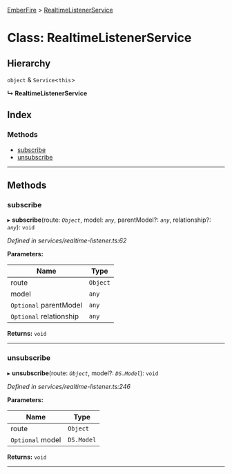 [EmberFire](../README.md) > [RealtimeListenerService](../classes/realtimelistenerservice.md)

# Class: RealtimeListenerService

## Hierarchy

 `object` & `Service`<`this`>

**↳ RealtimeListenerService**

## Index

### Methods

* [subscribe](realtimelistenerservice.md#subscribe)
* [unsubscribe](realtimelistenerservice.md#unsubscribe)

---

## Methods

<a id="subscribe"></a>

###  subscribe

▸ **subscribe**(route: *`Object`*, model: *`any`*, parentModel?: *`any`*, relationship?: *`any`*): `void`

*Defined in services/realtime-listener.ts:62*

**Parameters:**

| Name | Type |
| ------ | ------ |
| route | `Object` |
| model | `any` |
| `Optional` parentModel | `any` |
| `Optional` relationship | `any` |

**Returns:** `void`

___
<a id="unsubscribe"></a>

###  unsubscribe

▸ **unsubscribe**(route: *`Object`*, model?: *`DS.Model`*): `void`

*Defined in services/realtime-listener.ts:246*

**Parameters:**

| Name | Type |
| ------ | ------ |
| route | `Object` |
| `Optional` model | `DS.Model` |

**Returns:** `void`

___

